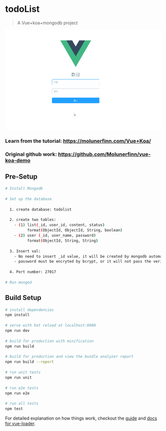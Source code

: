 # todoList

> A Vue+koa+mongodb project

![image](https://github.com/ken90242/todoList/blob/master/demo.gif)
### Learn from the tutorial: https://molunerfinn.com/Vue+Koa/
### Original github work: https://github.com/Molunerfinn/vue-koa-demo

## Pre-Setup
``` bash
# Install Mongodb

# Set up the database

  1. create database: todolist
  
  2. create two tables:
    - (1) list(_id, user_id, content, status)
          format(ObjectId, ObjectId, String, boolean)
    - (2) user (_id, user_name, password)
          format(ObjectId, String, String)
    
  3. Insert val:
    - No need to insert _id value, it will be created by mongodb automatically
    - password must be encryted by bcrypt, or it will not pass the verification

  4. Port number: 27017
  
# Run mongod
```

## Build Setup

``` bash
# install dependencies
npm install

# serve with hot reload at localhost:8080
npm run dev

# build for production with minification
npm run build

# build for production and view the bundle analyzer report
npm run build --report

# run unit tests
npm run unit

# run e2e tests
npm run e2e

# run all tests
npm test
```

For detailed explanation on how things work, checkout the [guide](http://vuejs-templates.github.io/webpack/) and [docs for vue-loader](http://vuejs.github.io/vue-loader).
